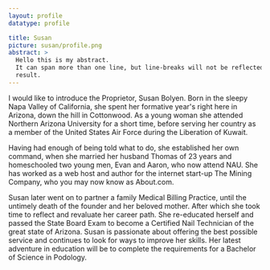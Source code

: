 ```yaml
---
layout: profile
datatype: profile

title: Susan
picture: susan/profile.png
abstract: >
  Hello this is my abstract.
  It can span more than one line, but line-breaks will not be reflected in the
  result.
---
```

<p>
I would like to introduce the Proprietor, Susan Bolyen. Born in the sleepy Napa Valley of California, she spent her formative year's right here in Arizona, down the hill in Cottonwood. As a young woman she attended Northern Arizona University for a short time, before serving her country as a member of the United States Air Force during the Liberation of Kuwait.</p>

<p>
Having had enough of being told what to do, she established her own command, when she married her husband Thomas of 23 years and homeschooled two young men, Evan and Aaron, who now attend NAU. She has worked as a web host and author for the internet start-up The Mining Company, who you may now know as About.com.
</p>

<p>
Susan later went on to partner a family Medical Billing Practice, until the untimely death of the founder and her beloved mother. After which she took time to reflect and revaluate her career path. She re-educated herself and passed the State Board Exam to become a Certified Nail Technician of the great state of Arizona. Susan is passionate about offering the best possible service and continues to look for ways to improve her skills. Her latest adventure in education will be to complete the requirements for a Bachelor of Science in Podology.
</p>
